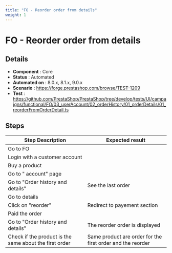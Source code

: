 ```yaml
---
title: "FO - Reorder order from details"
weight: 1
---
```


# FO - Reorder order from details
## Details
* **Component** : Core
* **Status** : Automated
* **Automated on** : 8.0.x, 8.1.x, 9.0.x
* **Scenario** : https://forge.prestashop.com/browse/TEST-1209
* **Test** : https://github.com/PrestaShop/PrestaShop/tree/develop/tests/UI/campaigns/functional/FO/03_userAccount/02_orderHistory/01_orderDetails/01_reorderFromOrderDetail.ts

## Steps
| Step Description | Expected result |
| ----- | ----- |
| Go to FO |  |
| Login with a customer account |  |
| Buy a product |  |
| Go to " account" page |  |
| Go to "Order history and details" | See the last order |
| Go to details |  |
| Click on "reorder" | Redirect to payement section |
| Paid the order |  |
| Go to "Order history and details" | The reorder order is displayed |
| Check if the product is the same about the first order | Same product are order for the first order and the reorder |
